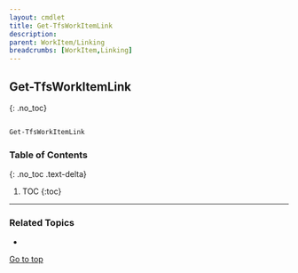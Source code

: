 ```yaml
---
layout: cmdlet
title: Get-TfsWorkItemLink
description: 
parent: WorkItem/Linking
breadcrumbs: [WorkItem,Linking]
---
```

## Get-TfsWorkItemLink
{: .no_toc}



```powershell

Get-TfsWorkItemLink
```

### Table of Contents
{: .no_toc .text-delta}

1. TOC
{:toc}

-----

### Related Topics

* 


[Go to top](#get-tfsworkitemlink)

